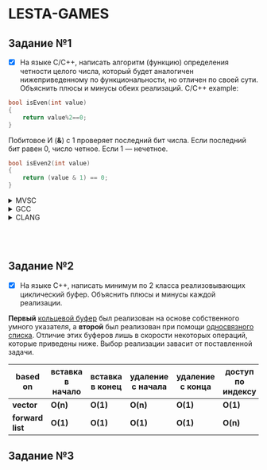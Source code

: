 # LESTA-GAMES

## Задание №1

- [x] На языке С/С++, написать алгоритм (функцию) определения четности целого числа, который будет аналогичен нижеприведенному по функциональности, но отличен по своей сути. Объяснить плюсы и минусы обеих реализаций.
C/C++ example:
```cpp
bool isEven(int value)
{
	return value%2==0;
}
```

Побитовое И (**&**) с 1 проверяет последний бит числа. Если последний бит равен 0, число четное. Если 1 — нечетное.

```cpp
bool isEven2(int value)
{
	return (value & 1) == 0;
}
```

<details>
	<summary>MVSC</summary>
	
```asm
bool isEven(int value)
{
00007FF681B31D20  mov         dword ptr [rsp+8],ecx  													
00007FF681B31D24  push        rbp  
00007FF681B31D25  push        rdi  
00007FF681B31D26  sub         rsp,0F8h  
00007FF681B31D2D  lea         rbp,[rsp+20h]  
00007FF681B31D32  lea         rcx,[__A573B7E6_main@cpp (07FF681B4206Ah)]  
00007FF681B31D39  call        __CheckForDebuggerJustMyCode (07FF681B31366h)  
00007FF681B31D3E  nop  
  return value % 2 == 0;
00007FF681B31D3F  mov         eax,dword ptr [value]  
00007FF681B31D45  cdq  
00007FF681B31D46  and         eax,1  
00007FF681B31D49  xor         eax,edx  
00007FF681B31D4B  sub         eax,edx  
00007FF681B31D4D  test        eax,eax  
00007FF681B31D4F  jne         isEven+3Dh (07FF681B31D5Dh)  
00007FF681B31D51  mov         dword ptr [rbp+0C0h],1  
00007FF681B31D5B  jmp         isEven+47h (07FF681B31D67h)  
00007FF681B31D5D  mov         dword ptr [rbp+0C0h],0  
00007FF681B31D67  movzx       eax,byte ptr [rbp+0C0h]  
}
```

```MVSC
bool isEven2(int value)
{
00007FF6A7D41810  mov         dword ptr [rsp+8],ecx  
00007FF6A7D41814  push        rbp  
00007FF6A7D41815  push        rdi  
00007FF6A7D41816  sub         rsp,0F8h  
00007FF6A7D4181D  lea         rbp,[rsp+20h]  
00007FF6A7D41822  lea         rcx,[__A573B7E6_main@cpp (07FF6A7D5206Ah)]  
00007FF6A7D41829  call        __CheckForDebuggerJustMyCode (07FF6A7D41366h)  
00007FF6A7D4182E  nop  
  return (value & 1) == 0;
00007FF6A7D4182F  mov         eax,dword ptr [value]  
00007FF6A7D41835  and         eax,1  
00007FF6A7D41838  test        eax,eax  
00007FF6A7D4183A  jne         isEven2+38h (07FF6A7D41848h)  
00007FF6A7D4183C  mov         dword ptr [rbp+0C0h],1  
00007FF6A7D41846  jmp         isEven2+42h (07FF6A7D41852h)  
00007FF6A7D41848  mov         dword ptr [rbp+0C0h],0  
00007FF6A7D41852  movzx       eax,byte ptr [rbp+0C0h]  
}
```
</details>


<details>
<summary>GCC</summary>
	
```asm
isEven2(int):
        push    rbp
        mov     rbp, rsp
        mov     DWORD PTR [rbp-4], edi
        mov     eax, DWORD PTR [rbp-4]
        and     eax, 1
        test    eax, eax
        sete    al
        pop     rbp
        ret

isEven(int):
        push    rbp
        mov     rbp, rsp
        mov     DWORD PTR [rbp-4], edi
        mov     eax, DWORD PTR [rbp-4]
        and     eax, 1
        test    eax, eax
        sete    al
        pop     rbp
        ret
```
</details>

<details>
<summary>CLANG</summary>

```asm
isEven2(int):                            # @isEven2(int)
        push    rbp
        mov     rbp, rsp
        mov     dword ptr [rbp - 4], edi
        mov     eax, dword ptr [rbp - 4]
        and     eax, 1
        cmp     eax, 0
        sete    al
        and     al, 1
        movzx   eax, al
        pop     rbp
        ret
isEven(int):                             # @isEven(int)
        push    rbp
        mov     rbp, rsp
        mov     dword ptr [rbp - 4], edi
        mov     eax, dword ptr [rbp - 4]
        mov     ecx, 2
        cdq
        idiv    ecx
        cmp     edx, 0
        sete    al
        and     al, 1
        movzx   eax, al
        pop     rbp
        ret
```
</details>






<br></br>
## Задание №2


- [x] На языке С++, написать минимум по 2 класса реализовывающих циклический буфер. Объяснить плюсы и минусы каждой реализации.

**Первый** [кольцевой буфер](https://github.com/lookatme777/lesta-games/tree/main/ringbuffer/ringbuffer) был реализован на основе собственного умного указателя, а **второй** был реализован при помощи [односвязного списка](https://github.com/lookatme777/lesta-games/tree/main/ringbufferv2/ringbufferV2/ringbufferV2). Отличие этих буферов лишь в скорости некоторых операций, которые приведены ниже. Выбор реализации завасит от поставленной задачи.

| based on | вставка в начало | вставка в конец | удаление с начала | удаление с конца | доступ по индексу | 
|----------|------------------|-----------------|-------------------|------------------|-------------------|
| **vector** | **O(n)** | **O(1)** | **O(n)** | **O(1)** | **O(1)** |
| **forward list** | **O(1)** | **O(1)** | **O(1)** | **O(1)** | **O(n)** |

## Задание №3

